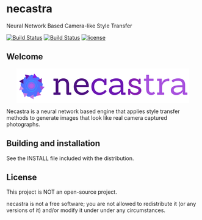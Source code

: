 
# necastra

Neural Network Based Camera-like Style Transfer 

[![Build Status](https://travis-ci.org/fchollet/keras.svg?branch=master)](https://github.com/alivcor/necastra)
[![Build Status](https://img.shields.io/pypi/status/Django.svg)](https://github.com/alivcor/necastra)
[![license](https://img.shields.io/badge/license-closed--source-%23f209e2.svg)](https://github.com/alivcor/necastra/blob/master/LICENSE)

## Welcome

<center>
<img src="https://github.com/alivcor/necastra/blob/master/necastra_logo.png" style="display: block; margin: 0 auto;" align="middle"/>
</center>

Necastra is a neural network based engine that applies style transfer methods to generate images that look like real camera captured photographs. 


## Building and installation

See the INSTALL file included with the distribution.

## License

This project is NOT an open-source project.

necastra is not a free software; you are not allowed to redistribute it (or any versions of it) and/or modify it under
under any circumstances.
